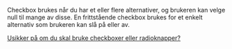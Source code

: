 Checkbox brukes når du har et eller flere alternativer, og brukeren kan velge null til mange av disse. En frittstående checkbox brukes for et enkelt alternativ som brukeren kan slå på eller av.

[Usikker på om du skal bruke checkboxer eller radioknapper?](http://www.nngroup.com/articles/checkboxes-vs-radio-buttons/)
